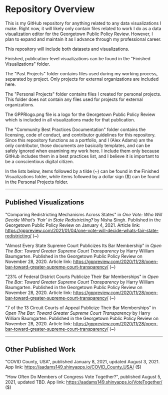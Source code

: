# Repository Overview

This is my GitHub repository for anything related to any data visualizations I make.
Right now, it will likely only contain files related to work I do as a data visualization editor for the Georgetown Public Policy Review.
However, I plan to expand and maintain it as I advance through my professional career.

This repository will include both datasets and visualizations.

Finished, publication-level visualizations can be found in the "Finished Visualizations" folder.

The "Past Projects" folder contains files used during my working process, separated by project. Only projects for external organizations are included here.

The "Personal Projects" folder contains files I created for personal projects. This folder does not contain any files used for projects for external organizations.

The GPPRlogo.png file is a logo for the Georgetown Public Policy Review which is included in all visualizations made for that publication.

The "Community Best Practices Documentation" folder contains the licensing, code of conduct, and contributor guidelines for this repository. Since this repository functions as a portfolio, and I (Alex Adams) am the only contributor, those documents are basically templates, and can be safely ignored when examining my work here. I include them only because GitHub includes them in a best practices list, and I believe it is important to be a conscientious digital citizen. 

In the lists below, items followed by a tilde (~) can be found in the Finished Visualizations folder, while items followed by a dollar sign ($) can be found in the Personal Projects folder.  
_________________________________________________________________________________________________________________________________________________________________________________

## Published Visualizations

"Comparing Redistricting Mechanisms Across States" in *One Vote: Who Will Decide What’s ‘Fair’ in State Redistricting?* by Nisha Singh. Published in the Georgetown Public Policy Review on January 4, 2021. Article link: https://gppreview.com/2021/01/04/one-vote-will-decide-whats-fair-state-redistricting/ (~)

"Almost Every State Supreme Court Publicizes Its Bar Membership" in *Open The Bar: Toward Greater Supreme Court Transparency* by Harry William Baumgarten. Published in the Georgetown Public Policy Review on November 28, 2020. Article link: https://gppreview.com/2020/11/28/open-bar-toward-greater-supreme-court-transparency/ (~)

"23% of Federal District Courts Publicize Their Bar Memberships" in *Open The Bar: Toward Greater Supreme Court Transparency* by Harry William Baumgarten. Published in the Georgetown Public Policy Review on November 28, 2020. Article link: https://gppreview.com/2020/11/28/open-bar-toward-greater-supreme-court-transparency/ (~)

"7 of the 13 Circuit Courts of Appeal Publicize Their Bar Memberships" in *Open The Bar: Toward Greater Supreme Court Transparency* by Harry William Baumgarten. Published in the Georgetown Public Policy Review on November 28, 2020. Article link: https://gppreview.com/2020/11/28/open-bar-toward-greater-supreme-court-transparency/ (~)

_________________________________________________________________________________________________________________________________________________________________________________

## Other Published Work

"COVID County, USA", published January 8, 2021, updated August 3, 2021. App link: https://aadams149.shinyapps.io/COVID_County_USA/ ($)

"How Often Do Members of Congress Vote Together?", published August 5, 2021, updated TBD. App link: https://aadams149.shinyapps.io/VoteTogether/ ($)
